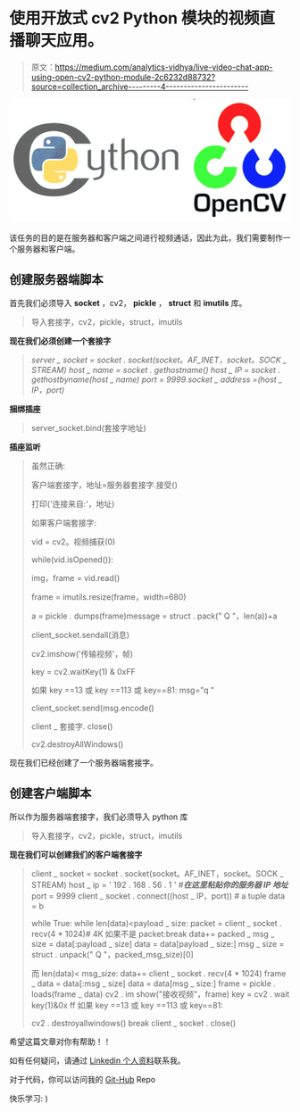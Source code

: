 # 使用开放式 cv2 Python 模块的视频直播聊天应用。

> 原文：<https://medium.com/analytics-vidhya/live-video-chat-app-using-open-cv2-python-module-2c6232d88732?source=collection_archive---------4----------------------->

![](img/9a17f4ffb101b79235fedf36c8c1613d.png)

该任务的目的是在服务器和客户端之间进行视频通话，因此为此，我们需要制作一个服务器和客户端。

## **创建服务器端脚本**

首先我们必须导入 **socket** ，cv2， **pickle** ， **struct** 和 **imutils** 库。

> 导入套接字，cv2，pickle，struct，imutils

**现在我们必须创建一个套接字**

> *server _ socket = socket . socket(socket。AF_INET，socket。SOCK _ STREAM)
> host _ name = socket . gethostname()
> host _ IP = socket . gethostbyname(host _ name)
> port = 9999
> socket _ address =(host _ IP，port)*

**捆绑插座**

> server_socket.bind(套接字地址)

**插座监听**

> 虽然正确:
> 
> 客户端套接字，地址=服务器套接字.接受()
> 
> 打印('连接来自:'，地址)
> 
> 如果客户端套接字:
> 
> vid = cv2。视频捕获(0)
> 
> while(vid.isOpened()):
> 
> img，frame = vid.read()
> 
> frame = imutils.resize(frame，width=680)
> 
> a = pickle . dumps(frame)message = struct . pack(" Q "，len(a))+a
> 
> client_socket.sendall(消息)
> 
> cv2.imshow('传输视频'，帧)
> 
> key = cv2.waitKey(1) & 0xFF
> 
> 如果 key ==13 或 key ==113 或 key==81: msg="q "
> 
> client_socket.send(msg.encode()
> 
> client _ 套接字. close()
> 
> cv2.destroyAllWindows()

现在我们已经创建了一个服务器端套接字。

## 创建客户端脚本

所以作为服务器端套接字，我们必须导入 python 库

> 导入套接字，cv2，pickle，struct，imutils

**现在我们可以创建我们的客户端套接字**

> client _ socket = socket . socket(socket。AF_INET，socket。SOCK _ STREAM)
> host _ ip = ' 192 . 168 . 56 . 1 ' #***在这里粘贴你的服务器 IP 地址***
> port = 9999
> client _ socket . connect((host _ IP，port)) # a tuple
> data = b
> 
> while True:
> while len(data)<payload _ size:
> packet = client _ socket . recv(4 * 1024)# 4K
> 如果不是 packet:break
> data+= packed _ msg _ size = data[:payload _ size]
> data = data[payload _ size:]
> msg _ size = struct . unpack(" Q "，packed_msg_size)[0]
> 
> 而 len(data)< msg_size:
> data+= client _ socket . recv(4 * 1024)
> frame _ data = data[:msg _ size]
> data = data[msg _ size:]
> frame = pickle . loads(frame _ data)
> cv2 . im show("接收视频"，frame)
> key = cv2 . wait key(1)&0x ff
> 如果 key ==13 或 key ==113 或 key==81:
> 
> cv2 . destroyallwindows()
> break
> client _ socket . close()

希望这篇文章对你有帮助！！

如有任何疑问，请通过 [Linkedin 个人资料](https://www.linkedin.com/in/akash-babu-mca-2019/)联系我。

对于代码，你可以访问我的 [Git-Hub](https://github.com/babuakash68/CV-2-Task-4.git) Repo

快乐学习: )